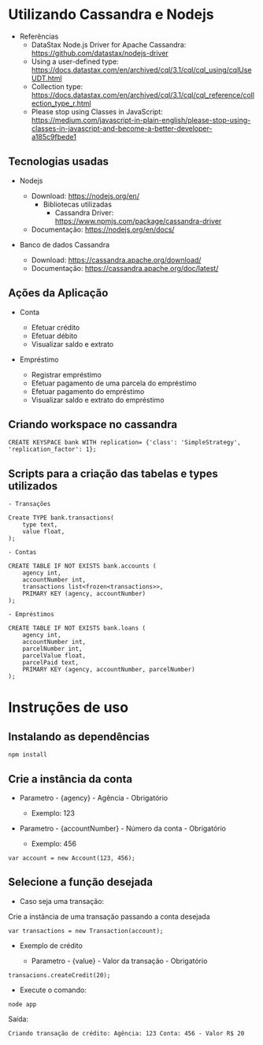 
# Utilizando Cassandra e Nodejs

- Referências
  - DataStax Node.js Driver for Apache Cassandra: <https://github.com/datastax/nodejs-driver>
  - Using a user-defined type: <https://docs.datastax.com/en/archived/cql/3.1/cql/cql_using/cqlUseUDT.html>
  - Collection type: <https://docs.datastax.com/en/archived/cql/3.1/cql/cql_reference/collection_type_r.html>
  - Please stop using Classes in JavaScript: <https://medium.com/javascript-in-plain-english/please-stop-using-classes-in-javascript-and-become-a-better-developer-a185c9fbede1>

## Tecnologias usadas

- Nodejs
  - Download: <https://nodejs.org/en/>
    - Bibliotecas utilizadas
      - Cassandra Driver: <https://www.npmjs.com/package/cassandra-driver>
  - Documentação: <https://nodejs.org/en/docs/>

- Banco de dados Cassandra
  - Download: <https://cassandra.apache.org/download/>
  - Documentação: <https://cassandra.apache.org/doc/latest/>

## Ações da Aplicação

- Conta
  - Efetuar crédito
  - Efetuar débito
  - Visualizar saldo e extrato

- Empréstimo
  - Registrar empréstimo
  - Efetuar pagamento de uma parcela do empréstimo
  - Efetuar pagamento do empréstimo
  - Visualizar saldo e extrato do empréstimo

## Criando workspace no cassandra

    CREATE KEYSPACE bank WITH replication= {'class': 'SimpleStrategy', 'replication_factor': 1};

## Scripts para a criação das tabelas e types utilizados

    - Transações

    Create TYPE bank.transactions(
        type text,
        value float,
    );

    - Contas

    CREATE TABLE IF NOT EXISTS bank.accounts (
        agency int,
        accountNumber int,
        transactions list<frozen<transactions>>,
        PRIMARY KEY (agency, accountNumber)
    );

    - Empréstimos

    CREATE TABLE IF NOT EXISTS bank.loans (
        agency int,
        accountNumber int,
        parcelNumber int,
        parcelValue float,
        parcelPaid text,    
        PRIMARY KEY (agency, accountNumber, parcelNumber)
    );

# Instruções de uso

## Instalando as dependências

    npm install

## Crie a instância da conta

- Parametro - {agency} - Agência - Obrigatório

  - Exemplo: 123

- Parametro - {accountNumber} - Número da conta - Obrigatório

  - Exemplo: 456

 `var account = new Account(123, 456);`

## Selecione a função desejada

- Caso seja uma transação:

Crie a instância de uma transação passando a conta desejada

 `var transactions = new Transaction(account);`

- Exemplo de crédito

  - Parametro - {value} -  Valor da transação - Obrigatório

`transacions.createCredit(20);`

- Execute o comando:

`node app`
  
Saída:

    Criando transação de crédito: Agência: 123 Conta: 456 - Valor R$ 20

